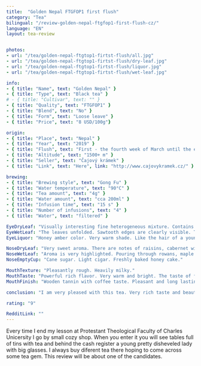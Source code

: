 ```yaml
---
title:  "Golden Nepal FTGFOP1 first flush"
category: "Tea"
bilingual: "/review-golden-nepal-ftgfop1-first-flush-cz/"
language: "EN"
layout: tea-review


photos:
- url: "/tea/golden-nepal-ftgtop1-firtst-flush/all.jpg"
- url: "/tea/golden-nepal-ftgtop1-firtst-flush/dry-leaf.jpg"
- url: "/tea/golden-nepal-ftgtop1-firtst-flush/liquor.jpg"
- url: "/tea/golden-nepal-ftgtop1-firtst-flush/wet-leaf.jpg"

info:
- { title: "Name", text: "Golden Nepal" }
- { title: "Type", text: "Black tea" }
# - { title: "Cultivar", text: "" }
- { title: "Quality", text: "FTGFOP1" }
- { title: "Blend", text: "No" }
- { title: "Form", text: "Loose leave" }
- { title: "Price", text: "8 USD/100g"}

origin:
- { title: "Place", text: "Nepal" }
- { title: "Year", text: "2019" }
- { title: "Flush", text: "First - the fourth week of March until the end of April" }
- { title: "Altitude", text: "1500+ m" }
- { title: "Seller", text: "Čajový krámek" }
- { title: "Link", text: "Here", link: "http://www.cajovykramek.cz/" }

brewing:
- { title: "Brewing style", text: "Gong Fu" }
- { title: "Water temperature", text: "90°C" }
- { title: "Tea amount", text: "4g" }
- { title: "Water amount", text: "cca 200ml" }
- { title: "Infusion time", text: "15 s" }
- { title: "Number of infusions", text: "4" }
- { title: "Water", text: "filtered" }

EyeDryLeaf: "Visually interesting fine heterogeneous mixture. Contains small leafs with petioles. The leaves have a wide range of shades from green to brown to gray. There are also small tips with yellow hairs. Rarely can be found pieces of fine twigs."
EyeWetLeaf: "The leaves unfolded. Sawtooth edges are clearly visible. The colors of the leafs are more unified. The veins were greatly emphasized. Overall the leaves look like freshly picked."
EyeLiquor: "Honey amber color. Very warm shade. Like the hair of a young beautiful redhead in the sunshine."

NoseDryLeaf: "Very sweet aroma. There are notes of raisins, cabernet wines, barley malt and dried rose petals."
NoseWetLeaf: "Aroma is very highlighted. Pouring through rowans, maple syrup, red wine. It also reminds of smell when cutting fresh deciduous wood."
NoseEmptyCup: "Cane sugar. Light cigar. Freshly baked honey cake."

MouthTexture: "Pleasantly rough. Heavily milky."
MouthTaste: "Powerful rich flavor. Very warm and bright. The taste of fine tobacco and quality old wisky matured in wooden barrels. There are also tones of smoke from burning fresh wood. The flavor of freshly roasted coffee and decent minerality are also showing themself."
MouthFinish: "Wooden tannin with coffee taste. Pleasant and long lasting."

conclusion: "I am very pleased with this tea. Very rich taste and beautiful aroma. It is very similar to teas from northern Darjeeling but the higher altitude has increased its intensity. Gold tips have a great share in the taste which refreshes tea very much. It is obvious that it is result of high quality and gentle processing. It is the best black tea I've tried in some time."

rating: "9"

RedditLink: ""
---
```


Every time I end my lesson at Protestant Theological Faculty of Charles Unicersity I go by small cozy shop. When you enter it you will see tables full of tins with tea and behind the cash register a young pretty disheveled lady with big glasses. I always buy diferent tea there hoping to come across some tea gem. This review will be about one of the candidates.

